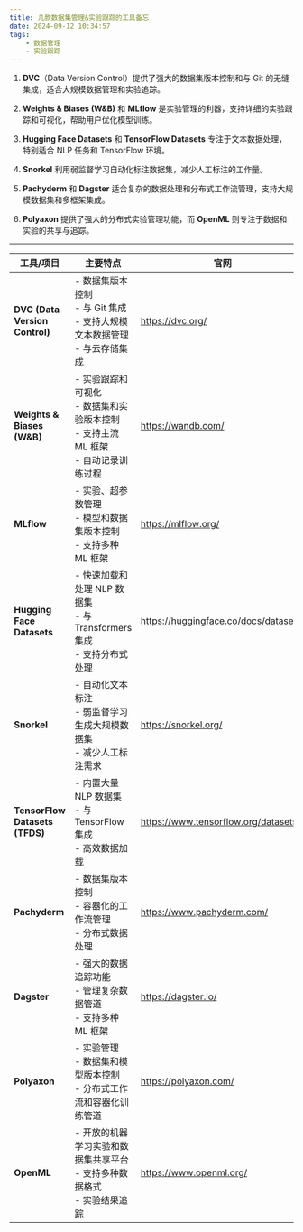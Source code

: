 ```yaml
---
title: 几款数据集管理&实验跟踪的工具备忘
date: 2024-09-12 10:34:57
tags:
    - 数据管理
    - 实验跟踪
---
```



1. **DVC**（Data Version Control）提供了强大的数据集版本控制和与 Git 的无缝集成，适合大规模数据管理和实验追踪。

2. **Weights & Biases (W&B)** 和 **MLflow** 是实验管理的利器，支持详细的实验跟踪和可视化，帮助用户优化模型训练。

3. **Hugging Face Datasets** 和 **TensorFlow Datasets** 专注于文本数据处理，特别适合 NLP 任务和 TensorFlow 环境。

4. **Snorkel** 利用弱监督学习自动化标注数据集，减少人工标注的工作量。

5. **Pachyderm** 和 **Dagster** 适合复杂的数据处理和分布式工作流管理，支持大规模数据集和多框架集成。

6. **Polyaxon** 提供了强大的分布式实验管理功能，而 **OpenML** 则专注于数据和实验的共享与追踪。

---

| 工具/项目               | 主要特点                                                                 | 官网                                                         | GitHub 地址                                                   | 优点 | 缺点 | 适用场景 |
|-------------------------|------------------------------------------------------------------------|--------------------------------------------------------------|---------------------------------------------------------------|------|------|----------|
| **DVC (Data Version Control)** | - 数据集版本控制<br>- 与 Git 集成<br>- 支持大规模文本数据管理<br>- 与云存储集成 | https://dvc.org/                                  | https://github.com/iterative/dvc                    | - 强大的数据版本控制<br>- 与 Git 无缝集成 | - 复杂项目设置可能需要额外学习曲线 | - 大规模文本数据管理<br>- 实验和数据集版本追踪 |
| **Weights & Biases (W&B)**     | - 实验跟踪和可视化<br>- 数据集和实验版本控制<br>- 支持主流 ML 框架<br>- 自动记录训练过程 | https://wandb.com/                              | https://github.com/wandb/client                                | - 自动化实验记录和可视化<br>- 简单的 UI | - 需要联网才能使用完整功能 | - 实验追踪和可视化<br>- 适合频繁的实验调整 |
| **MLflow**              | - 实验、超参数管理<br>- 模型和数据集版本控制<br>- 支持多种 ML 框架 | https://mlflow.org/                              | https://github.com/mlflow/mlflow                               | - 简洁的实验管理<br>- 跨框架支持 | - UI 界面较简单<br>- 初学者设置稍复杂 | - 适用于多框架的实验管理和模型追踪 |
| **Hugging Face Datasets** | - 快速加载和处理 NLP 数据集<br>- 与 Transformers 集成<br>- 支持分布式处理 | https://huggingface.co/docs/datasets/             | https://github.com/huggingface/datasets                        | - 丰富的 NLP 数据集<br>- 与 Transformers 集成 | - 主要适用于 NLP 任务<br>- 对非 NLP 数据支持有限 | - NLP 模型微调<br>- 数据集加载和管理 |
| **Snorkel**             | - 自动化文本标注<br>- 弱监督学习生成大规模数据集<br>- 减少人工标注需求 | https://snorkel.org/                              | https://github.com/snorkel-team/snorkel                        | - 自动化标注大幅减少人工工作量<br>- 支持弱监督学习 | - 需要编写自定义标注函数<br>- 高质量标注依赖于规则准确性 | - 自动化生成标注数据集<br>- 适合需要大规模标注的任务 |
| **TensorFlow Datasets (TFDS)** | - 内置大量 NLP 数据集<br>- 与 TensorFlow 集成<br>- 高效数据加载 | https://www.tensorflow.org/datasets               | https://github.com/tensorflow/datasets                         | - 原生集成 TensorFlow<br>- 支持多种数据格式 | - 与 TensorFlow 深度绑定<br>- 对其他框架支持有限 | - 适用于使用 TensorFlow 的数据加载与预处理 |
| **Pachyderm**           | - 数据集版本控制<br>- 容器化的工作流管理<br>- 分布式数据处理 | https://www.pachyderm.com/                        | https://github.com/pachyderm/pachyderm                         | - 分布式处理和版本控制<br>- 支持大规模数据处理 | - 学习曲线较陡峭<br>- 初期配置复杂 | - 适合处理复杂、分布式的数据工作流 |
| **Dagster**             | - 强大的数据追踪功能<br>- 管理复杂数据管道<br>- 支持多种 ML 框架 | https://dagster.io/                               | https://github.com/dagster-io/dagster                          | - 强大的管道管理和数据追踪功能<br>- 支持可视化 | - 对初学者复杂<br>- 需要较多配置 | - 管理复杂的数据处理工作流<br>- 多框架集成 |
| **Polyaxon**            | - 实验管理<br>- 数据集和模型版本控制<br>- 分布式工作流和容器化训练管道 | https://polyaxon.com/                             | https://github.com/polyaxon/polyaxon                           | - 强大的分布式实验管理<br>- 支持容器化工作流 | - 设置较复杂<br>- 对小型项目可能过于复杂 | - 适用于大规模分布式训练和实验管理 |
| **OpenML**              | - 开放的机器学习实验和数据集共享平台<br>- 支持多种数据格式<br>- 实验结果追踪 | https://www.openml.org/                            | https://github.com/openml/OpenML                              | - 数据和实验共享方便<br>- 强大的实验追踪 | - 数据隐私问题（公开共享数据）<br>- 支持的私有项目有限 | - 适合共享数据集和实验结果<br>- 开放研究项目 |
